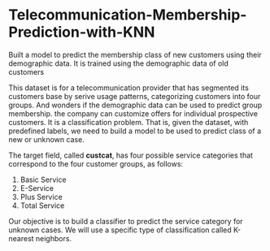 # Telecommunication-Membership-Prediction-with-KNN
Built a model to predict the membership class of new customers using their demographic data. It is trained using the demographic data of old customers


This dataset is for a telecommunication provider that has segmented its customers base by serive usage patterns, categorizing customers into four groups. And wonders if the demographic data can be used to predict group membership. the company can customize offers for individual prospective customers. It is a classification problem. That is, given the dataset,  with predefined labels, we need to build a model to be used to predict class of a new or unknown case.

The target field, called **custcat**, has four possible service categories that correspond to the four customer groups, as follows:

1. Basic Service
2. E-Service
3. Plus Service
4. Total Service

Our objective is to build a classifier to predict the service category for unknown cases. We will use a specific type of classification called K-nearest neighbors.
